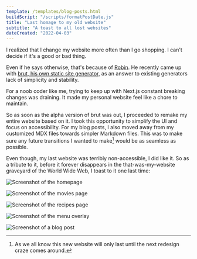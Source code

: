 ```yaml
---
template: /templates/blog-posts.html
buildScript: "/scripts/formatPostDate.js"
title: "Last homage to my old website"
subtitle: "A toast to all lost websites"
dateCreated: "2022-04-03"
---
```


I realized that I change my website more often than I go shopping. I can't decide if it's a good or bad thing.

Even if he says otherwise, that's because of [Robin](https://robinmetral.com/). He recently came up with [brut, his own static site generator,](https://brut.pages.dev/) as an answer to existing generators lack of simplicity and stability.

For a noob coder like me, trying to keep up with Next.js constant breaking changes was draining. It made my personal website feel like a chore to maintain.

So as soon as the alpha version of brut was out, I proceeded to remake my entire website based on it. I took this opportunity to simplify the UI and focus on accessibility. For my blog posts, I also moved away from my customized MDX files towards simpler Markdown files. This was to make sure any future transitions I wanted to make[^1] would be as seamless as possible.

Even though, my last website was terribly non-accessible, I did like it. So as a tribute to it, before it forever disappears in the that-was-my-website graveyard of the World Wide Web, I toast to it one last time:

![Screenshot of the homepage](/images/20220403-old-website5.webp)

![Screenshot of the movies page](/images/20220403-old-website4.webp)

![Screenshot of the recipes page](/images/20220403-old-website2.webp)

![Screenshot of the menu overlay](/images/20220403-old-website1.webp)

![Screenshot of a blog post](/images/20220403-old-website3.webp)

[^1]: As we all know this new website will only last until the next redesign craze comes around.
